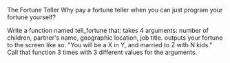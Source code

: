 The Fortune Teller
Why pay a fortune teller when you can just program your fortune yourself?

Write a function named tell_fortune that:
takes 4 arguments: number of children, partner's name, geographic location, job title.
outputs your fortune to the screen like so: "You will be a X in Y, and married to Z with N kids."
Call that function 3 times with 3 different values for the arguments.